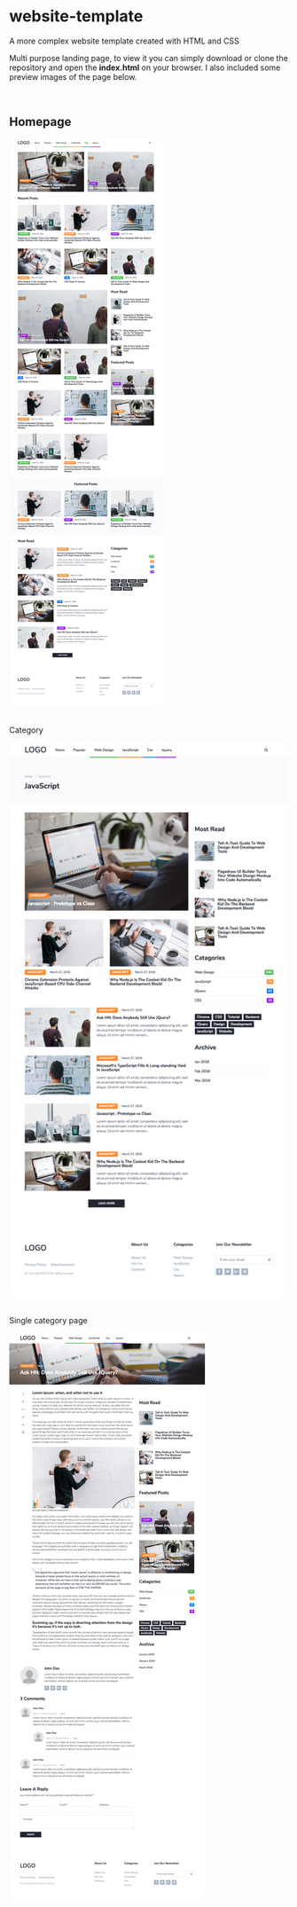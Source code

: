 # website-template
A more complex website template created with HTML and CSS

Multi purpose landing page, to view it you can simply download or clone the repository and open the **index.html** on your browser. 
I also included some preview images of the page below.

</br>
<h2>Homepage</h2>

![Homepage](https://github.com/Andrrew94/website-template/blob/master/preview/Homepage.jpg)

</br>
Category

![Category](https://github.com/Andrrew94/website-template/blob/master/preview/Category.jpg)

</br>
Single category page

![Single](https://github.com/Andrrew94/website-template/blob/master/preview/Single.jpg)
